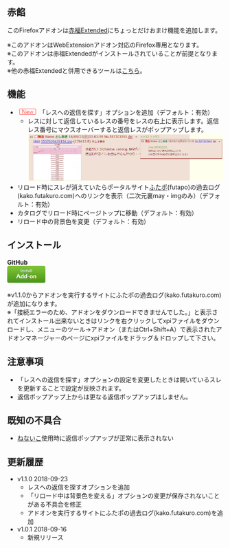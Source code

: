 ## 赤餡
このFirefoxアドオンは[赤福Extended](https://toshiakisp.github.io/akahuku-firefox-sp/)にちょっとだけおまけ機能を追加します。  

※このアドオンはWebExtensionアドオン対応のFirefox専用となります。  
※このアドオンは赤福Extendedがインストールされていることが前提となります。  
※他の赤福Extendedと併用できるツールは[こちら](https://github.com/akoya-tomo/futaba_auto_reloader_K/wiki/赤福Extended版との併用について/)。  

## 機能
* ![\(New\)](images/new.png "New") 「レスへの返信を探す」オプションを追加（デフォルト：有効）  
  - レスに対して返信しているレスの番号をレスの右上に表示します。返信レス番号にマウスオーバーすると返信レスがポップアップします。  
    <img src="images/screenshot01.png?raw=true" alt="スクリーンショット" title="スクリーンショット" width="700px">  
* リロード時にスレが消えていたらポータルサイト[ふたポ](http://futapo.futakuro.com/)\(futapo\)の過去ログ\(kako.futakuro.com\)へのリンクを表示（二次元裏may・imgのみ）（デフォルト：有効）
* カタログでリロード時にページトップに移動（デフォルト：有効）
* リロード中の背景色を変更（デフォルト：有効）

## インストール
**GitHub**  
[![インストールボタン](images/install_button.png "クリックでアドオンをインストール")](https://github.com/akoya-tomo/akaan/releases/download/v1.1.0/akaan-1.1.0-fx.xpi)

※v1.1.0からアドオンを実行するサイトにふたポの過去ログ(kako.futakuro.com)が追加になります。  
※「接続エラーのため、アドオンをダウンロードできませんでした。」と表示されてインストール出来ないときはリンクを右クリックしてxpiファイルをダウンロードし、メニューのツール→アドオン（またはCtrl+Shift+A）で表示されたアドオンマネージャーのページにxpiファイルをドラッグ＆ドロップして下さい。  

## 注意事項  
* 「レスへの返信を探す」オプションの設定を変更したときは開いているスレを更新することで設定が反映されます。  
* 返信ポップアップ上からは更なる返信ポップアップはしません。  

## 既知の不具合  
* [ねないこ](http://nenaiko.sakura.ne.jp/nenaiko/)使用時に返信ポップアップが正常に表示されない  

## 更新履歴
* v1.1.0 2018-09-23
  - レスへの返信を探すオプションを追加  
  - 「リロード中は背景色を変える」オプションの変更が保存されないことがある不具合を修正
  - アドオンを実行するサイトにふたポの過去ログ(kako.futakuro.com)を追加
* v1.0.1 2018-09-16
  - 新規リリース  
